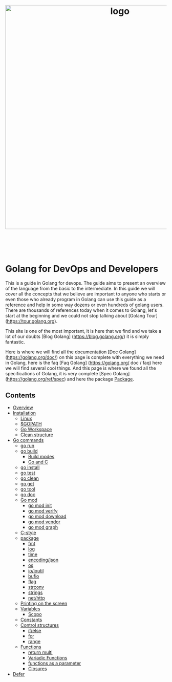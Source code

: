 <h1 align="center">
  <br />
  <img src="https://github.com/jeffotoni/goworkshopdevops/blob/master/godevops.png" alt="logo" width="700" />
  <br />
  <br />
  <br />
</h1>

# Golang for DevOps and Developers

This is a guide in Golang for devops. The guide aims to present an overview of the language from the basic to the intermediate. In this guide we will cover all the concepts that we believe are important to anyone who starts or even those who already program in Golang can use this guide as a reference and help in some way dozens or even hundreds of golang users.
There are thousands of references today when it comes to Golang, let's start at the beginning and we could not stop talking about [Golang Tour] (https://tour.golang.org).

This site is one of the most important, it is here that we find and we take a lot of our doubts [Blog Golang] (https://blog.golang.org/) it is simply fantastic.

Here is where we will find all the documentation [Doc Golang] (https://golang.org/doc/) on this page is complete with everything we need in Golang, here is the faq [Faq Golang] (https://golang.org/ doc / faq) here we will find several cool things.
And this page is where we found all the specifications of Golang, it is very complete [Spec Golang] (https://golang.org/ref/spec)
and here the package [Package](https://golang.org/src/).
## Contents

- [Overview](#overview)
- [Installation](#installation)
  - [Linux](#linux)
  - [$GOPATH](#gopath)
  - [Go Workspace](#goworkspace)
  - [Clean structure](#cleanstructure)
- [Go commands](#gocommands)
    - [go run](#gorun)
    - [go build](#gobuild)
      - [Build modes](#gobuildmodes)
      - [Go and C](#goandc)
    - [go install](#goinstall)
    - [go test](#gotest)
    - [go clean](#goclean)
    - [go get](#goget)
    - [go tool](#gotool)
    - [go doc](#godoc)
    - [Go mod](#gomod)
       - [go mod init](#gomodinit)
       - [go mod verify](#gomodverify)
       - [go mod download](#gomoddownload)
       - [go mod vendor](#gomodvendor)
       - [go mod graph](#gomodgraph)
   - [C-style](#cstyle)
   - [package](#package)
        - [fmt](#fmt)
        - [log](#log)
        - [time](#time)
        - [encoding/json](#encodingjson)
        - [os](#os)
        - [io/ioutil](#ioutil)
        - [bufio](#bufio)
        - [flag](#flag)
        - [strconv](#strconv)
        - [strings](#strings)
        - [net/http](#nethttp)
  - [Printing on the screen](#printingscreen)
  - [Variables](#variables)
       - [Scopo](#scopo)
  - [Constants](#constants)
  - [Control structures](#controlstructures)
      - [if/else](#ifelse)
      - [for](#for)
      - [range](#range)
  - [Functions](#functions)
      - [return multi](#returnmulti) 
      - [Variadic Functions](#variadicfunc) 
      - [functions as a parameter](#funcparameter) 
      - [Closures](#closures)
 - [Defer](#defer)
   
    
   

